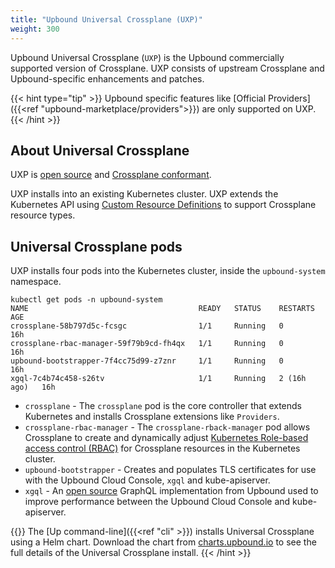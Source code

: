```yaml
---
title: "Upbound Universal Crossplane (UXP)"
weight: 300
---
```


Upbound Universal Crossplane (`UXP`) is the Upbound commercially supported version of Crossplane. UXP consists of upstream Crossplane and Upbound-specific enhancements and patches.

{{< hint type="tip" >}}
Upbound specific features like [Official Providers]({{<ref "upbound-marketplace/providers">}}) are only supported on UXP. 
{{< /hint >}}

## About Universal Crossplane
UXP is [open source](https://github.com/upbound/universal-crossplane) and [Crossplane conformant](https://github.com/cncf/crossplane-conformance).

UXP installs into an existing Kubernetes cluster. UXP extends the Kubernetes API using [Custom Resource Definitions](https://kubernetes.io/docs/concepts/extend-kubernetes/api-extension/custom-resources/) to support Crossplane resource types. 

## Universal Crossplane pods
UXP installs four pods into the Kubernetes cluster, inside the `upbound-system` namespace.

```shell
kubectl get pods -n upbound-system
NAME                                      READY   STATUS    RESTARTS      AGE
crossplane-58b797d5c-fcsgc                1/1     Running   0             16h
crossplane-rbac-manager-59f79b9cd-fh4qx   1/1     Running   0             16h
upbound-bootstrapper-7f4cc75d99-z7znr     1/1     Running   0             16h
xgql-7c4b74c458-s26tv                     1/1     Running   2 (16h ago)   16h
```

* `crossplane` - The `crossplane` pod is the core controller that extends Kubernetes and installs Crossplane extensions like `Providers`.
* `crossplane-rbac-manager` - The `crossplane-rback-manager` pod allows Crossplane to create and dynamically adjust [Kubernetes Role-based access control (RBAC)](https://kubernetes.io/docs/reference/access-authn-authz/rbac/) for Crossplane resources in the Kubernetes cluster. 
* `upbound-bootstrapper` - Creates and populates TLS certificates for use with the Upbound Cloud Console, `xgql` and kube-apiserver. 
* `xgql` - An [open source](https://github.com/upbound/xgql/) GraphQL implementation from Upbound used to improve performance between the Upbound Cloud Console and kube-apiserver.

{{<hint type="info" >}}
The [Up command-line]({{<ref "cli" >}}) installs Universal Crossplane using a Helm chart. Download the chart from [charts.upbound.io](https://charts.upbound.io/main/) to see the full details of the Universal Crossplane install.
{{< /hint >}}

